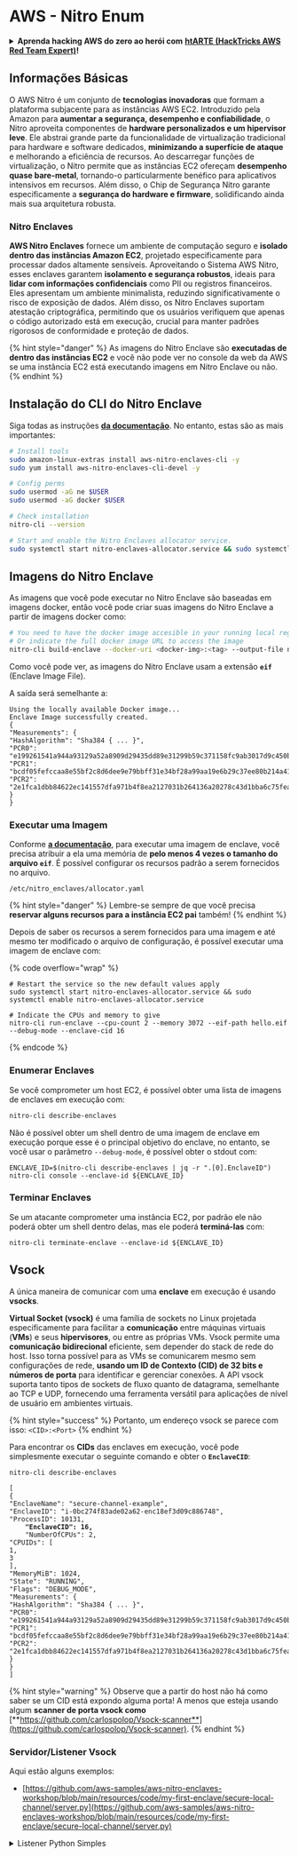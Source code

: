 # AWS - Nitro Enum

<details>

<summary><strong>Aprenda hacking AWS do zero ao herói com</strong> <a href="https://training.hacktricks.xyz/courses/arte"><strong>htARTE (HackTricks AWS Red Team Expert)</strong></a><strong>!</strong></summary>

Outras maneiras de apoiar o HackTricks:

* Se você quiser ver sua **empresa anunciada no HackTricks** ou **baixar o HackTricks em PDF** Verifique os [**PLANOS DE ASSINATURA**](https://github.com/sponsors/carlospolop)!
* Adquira o [**swag oficial PEASS & HackTricks**](https://peass.creator-spring.com)
* Descubra [**A Família PEASS**](https://opensea.io/collection/the-peass-family), nossa coleção exclusiva de [**NFTs**](https://opensea.io/collection/the-peass-family)
* **Junte-se ao** 💬 [**grupo Discord**](https://discord.gg/hRep4RUj7f) ou ao [**grupo telegram**](https://t.me/peass) ou **siga-nos** no **Twitter** 🐦 [**@hacktricks\_live**](https://twitter.com/hacktricks\_live)**.**
* **Compartilhe seus truques de hacking enviando PRs para os** [**HackTricks**](https://github.com/carlospolop/hacktricks) e [**HackTricks Cloud**](https://github.com/carlospolop/hacktricks-cloud) repositórios do github.

</details>

## Informações Básicas

O AWS Nitro é um conjunto de **tecnologias inovadoras** que formam a plataforma subjacente para as instâncias AWS EC2. Introduzido pela Amazon para **aumentar a segurança, desempenho e confiabilidade**, o Nitro aproveita componentes de **hardware personalizados e um hipervisor leve**. Ele abstrai grande parte da funcionalidade de virtualização tradicional para hardware e software dedicados, **minimizando a superfície de ataque** e melhorando a eficiência de recursos. Ao descarregar funções de virtualização, o Nitro permite que as instâncias EC2 ofereçam **desempenho quase bare-metal**, tornando-o particularmente benéfico para aplicativos intensivos em recursos. Além disso, o Chip de Segurança Nitro garante especificamente a **segurança do hardware e firmware**, solidificando ainda mais sua arquitetura robusta.

### Nitro Enclaves

**AWS Nitro Enclaves** fornece um ambiente de computação seguro e **isolado dentro das instâncias Amazon EC2**, projetado especificamente para processar dados altamente sensíveis. Aproveitando o Sistema AWS Nitro, esses enclaves garantem **isolamento e segurança robustos**, ideais para **lidar com informações confidenciais** como PII ou registros financeiros. Eles apresentam um ambiente minimalista, reduzindo significativamente o risco de exposição de dados. Além disso, os Nitro Enclaves suportam atestação criptográfica, permitindo que os usuários verifiquem que apenas o código autorizado está em execução, crucial para manter padrões rigorosos de conformidade e proteção de dados.

{% hint style="danger" %}
As imagens do Nitro Enclave são **executadas de dentro das instâncias EC2** e você não pode ver no console da web da AWS se uma instância EC2 está executando imagens em Nitro Enclave ou não.
{% endhint %}

## Instalação do CLI do Nitro Enclave

Siga todas as instruções [**da documentação**](https://catalog.us-east-1.prod.workshops.aws/event/dashboard/en-US/workshop/1-my-first-enclave/1-1-nitro-enclaves-cli#run-connect-and-terminate-the-enclave). No entanto, estas são as mais importantes:
```bash
# Install tools
sudo amazon-linux-extras install aws-nitro-enclaves-cli -y
sudo yum install aws-nitro-enclaves-cli-devel -y

# Config perms
sudo usermod -aG ne $USER
sudo usermod -aG docker $USER

# Check installation
nitro-cli --version

# Start and enable the Nitro Enclaves allocator service.
sudo systemctl start nitro-enclaves-allocator.service && sudo systemctl enable nitro-enclaves-allocator.service
```
## Imagens do Nitro Enclave

As imagens que você pode executar no Nitro Enclave são baseadas em imagens docker, então você pode criar suas imagens do Nitro Enclave a partir de imagens docker como:
```bash
# You need to have the docker image accesible in your running local registry
# Or indicate the full docker image URL to access the image
nitro-cli build-enclave --docker-uri <docker-img>:<tag> --output-file nitro-img.eif
```
Como você pode ver, as imagens do Nitro Enclave usam a extensão **`eif`** (Enclave Image File).

A saída será semelhante a:
```
Using the locally available Docker image...
Enclave Image successfully created.
{
"Measurements": {
"HashAlgorithm": "Sha384 { ... }",
"PCR0": "e199261541a944a93129a52a8909d29435dd89e31299b59c371158fc9ab3017d9c450b0a580a487e330b4ac691943284",
"PCR1": "bcdf05fefccaa8e55bf2c8d6dee9e79bbff31e34bf28a99aa19e6b29c37ee80b214a414b7607236edf26fcb78654e63f",
"PCR2": "2e1fca1dbb84622ec141557dfa971b4f8ea2127031b264136a20278c43d1bba6c75fea286cd4de9f00450b6a8db0e6d3"
}
}
```
### Executar uma Imagem

Conforme [**a documentação**](https://catalog.us-east-1.prod.workshops.aws/event/dashboard/en-US/workshop/1-my-first-enclave/1-1-nitro-enclaves-cli#run-connect-and-terminate-the-enclave), para executar uma imagem de enclave, você precisa atribuir a ela uma memória de **pelo menos 4 vezes o tamanho do arquivo `eif`**. É possível configurar os recursos padrão a serem fornecidos no arquivo.
```shell
/etc/nitro_enclaves/allocator.yaml
```
{% hint style="danger" %}
Lembre-se sempre de que você precisa **reservar alguns recursos para a instância EC2 pai** também!
{% endhint %}

Depois de saber os recursos a serem fornecidos para uma imagem e até mesmo ter modificado o arquivo de configuração, é possível executar uma imagem de enclave com:

{% code overflow="wrap" %}
```shell
# Restart the service so the new default values apply
sudo systemctl start nitro-enclaves-allocator.service && sudo systemctl enable nitro-enclaves-allocator.service

# Indicate the CPUs and memory to give
nitro-cli run-enclave --cpu-count 2 --memory 3072 --eif-path hello.eif --debug-mode --enclave-cid 16
```
{% endcode %}

### Enumerar Enclaves

Se você comprometer um host EC2, é possível obter uma lista de imagens de enclaves em execução com:
```bash
nitro-cli describe-enclaves
```
Não é possível obter um shell dentro de uma imagem de enclave em execução porque esse é o principal objetivo do enclave, no entanto, se você usar o parâmetro `--debug-mode`, é possível obter o stdout com:
```shell
ENCLAVE_ID=$(nitro-cli describe-enclaves | jq -r ".[0].EnclaveID")
nitro-cli console --enclave-id ${ENCLAVE_ID}
```
### Terminar Enclaves

Se um atacante comprometer uma instância EC2, por padrão ele não poderá obter um shell dentro delas, mas ele poderá **terminá-las** com:
```shell
nitro-cli terminate-enclave --enclave-id ${ENCLAVE_ID}
```
## Vsock

A única maneira de comunicar com uma **enclave** em execução é usando **vsocks**.

**Virtual Socket (vsock)** é uma família de sockets no Linux projetada especificamente para facilitar a **comunicação** entre máquinas virtuais (**VMs**) e seus **hipervisores**, ou entre as próprias VMs. Vsock permite uma **comunicação bidirecional** eficiente, sem depender do stack de rede do host. Isso torna possível para as VMs se comunicarem mesmo sem configurações de rede, **usando um ID de Contexto (CID) de 32 bits e números de porta** para identificar e gerenciar conexões. A API vsock suporta tanto tipos de sockets de fluxo quanto de datagrama, semelhante ao TCP e UDP, fornecendo uma ferramenta versátil para aplicações de nível de usuário em ambientes virtuais.

{% hint style="success" %}
Portanto, um endereço vsock se parece com isso: `<CID>:<Port>`
{% endhint %}

Para encontrar os **CIDs** das enclaves em execução, você pode simplesmente executar o seguinte comando e obter o **`EnclaveCID`**:

<pre class="language-bash"><code class="lang-bash">nitro-cli describe-enclaves

[
{
"EnclaveName": "secure-channel-example",
"EnclaveID": "i-0bc274f83ade02a62-enc18ef3d09c886748",
"ProcessID": 10131,
<strong>    "EnclaveCID": 16,
</strong>    "NumberOfCPUs": 2,
"CPUIDs": [
1,
3
],
"MemoryMiB": 1024,
"State": "RUNNING",
"Flags": "DEBUG_MODE",
"Measurements": {
"HashAlgorithm": "Sha384 { ... }",
"PCR0": "e199261541a944a93129a52a8909d29435dd89e31299b59c371158fc9ab3017d9c450b0a580a487e330b4ac691943284",
"PCR1": "bcdf05fefccaa8e55bf2c8d6dee9e79bbff31e34bf28a99aa19e6b29c37ee80b214a414b7607236edf26fcb78654e63f",
"PCR2": "2e1fca1dbb84622ec141557dfa971b4f8ea2127031b264136a20278c43d1bba6c75fea286cd4de9f00450b6a8db0e6d3"
}
}
]
</code></pre>

{% hint style="warning" %}
Observe que a partir do host não há como saber se um CID está expondo alguma porta! A menos que esteja usando algum **scanner de porta vsock como** [**https://github.com/carlospolop/Vsock-scanner**](https://github.com/carlospolop/Vsock-scanner).
{% endhint %}

### Servidor/Listener Vsock

Aqui estão alguns exemplos:

* [https://github.com/aws-samples/aws-nitro-enclaves-workshop/blob/main/resources/code/my-first-enclave/secure-local-channel/server.py](https://github.com/aws-samples/aws-nitro-enclaves-workshop/blob/main/resources/code/my-first-enclave/secure-local-channel/server.py)

<details>

<summary>Listener Python Simples</summary>
```python
#!/usr/bin/env python3

# From
https://medium.com/@F.DL/understanding-vsock-684016cf0eb0

import socket

CID = socket.VMADDR_CID_HOST
PORT = 9999

s = socket.socket(socket.AF_VSOCK, socket.SOCK_STREAM)
s.bind((CID, PORT))
s.listen()
(conn, (remote_cid, remote_port)) = s.accept()

print(f"Connection opened by cid={remote_cid} port={remote_port}")

while True:
buf = conn.recv(64)
if not buf:
break

print(f"Received bytes: {buf}")
```
</details>
```bash
# Using socat
socat VSOCK-LISTEN:<port>,fork EXEC:"echo Hello from server!"
```
### Cliente Vsock

Exemplos:

* [https://github.com/aws-samples/aws-nitro-enclaves-workshop/blob/main/resources/code/my-first-enclave/secure-local-channel/client.py](https://github.com/aws-samples/aws-nitro-enclaves-workshop/blob/main/resources/code/my-first-enclave/secure-local-channel/client.py)

<details>

<summary>Cliente Python Simples</summary>
```python
#!/usr/bin/env python3

#From https://medium.com/@F.DL/understanding-vsock-684016cf0eb0

import socket

CID = socket.VMADDR_CID_HOST
PORT = 9999

s = socket.socket(socket.AF_VSOCK, socket.SOCK_STREAM)
s.connect((CID, PORT))
s.sendall(b"Hello, world!")
s.close()
```
</details>
```bash
# Using socat
echo "Hello, vsock!" | socat - VSOCK-CONNECT:3:5000
```
### Proxy Vsock

A ferramenta vsock-proxy permite fazer a proxy de um proxy vsock com outro endereço, por exemplo:
```bash
vsock-proxy 8001 ip-ranges.amazonaws.com 443 --config your-vsock-proxy.yaml
```
Isso encaminhará a **porta local 8001 no vsock** para `ip-ranges.amazonaws.com:443` e o arquivo **`seu-vsock-proxy.yaml`** pode ter esse conteúdo permitindo acessar `ip-ranges.amazonaws.com:443`:
```yaml
allowlist:
- {address: ip-ranges.amazonaws.com, port: 443}
```
É possível ver os endereços vsock (**`<CID>:<Port>`**) usados pelo host EC2 com (observe o `3:8001`, 3 é o CID e 8001 a porta):

{% code overflow="wrap" %}
```bash
sudo ss -l -p -n | grep v_str
v_str LISTEN 0      0                                                                              3:8001                   *:*     users:(("vsock-proxy",pid=9458,fd=3))
```
{% endcode %}

## Atestação e KMS do Nitro Enclave

O SDK do Nitro Enclaves permite que um enclave solicite um **documento de atestação criptograficamente assinado** do **Hipervisor** Nitro, que inclui **medições únicas** específicas daquele enclave. Essas medições, que incluem **hashes e registros de configuração de plataforma (PCRs)**, são usadas durante o processo de atestação para **provar a identidade do enclave** e **construir confiança com serviços externos**. O documento de atestação geralmente contém valores como PCR0, PCR1 e PCR2, que você já encontrou ao construir e salvar um EIF de enclave.

A partir da [**documentação**](https://catalog.us-east-1.prod.workshops.aws/event/dashboard/en-US/workshop/1-my-first-enclave/1-3-cryptographic-attestation#a-unique-feature-on-nitro-enclaves), estes são os valores de PCR:

<table><thead><tr><th width="97">PCR</th><th width="221">Hash de ...</th><th>Descrição</th></tr></thead><tbody><tr><td>PCR0</td><td>Arquivo de imagem do enclave</td><td>Uma medida contígua do conteúdo do arquivo de imagem, sem os dados da seção.</td></tr><tr><td>PCR1</td><td>Kernel Linux e bootstrap</td><td>Uma medição contígua do kernel e dos dados do boot ramfs.</td></tr><tr><td>PCR2</td><td>Aplicação</td><td>Uma medição contígua e em ordem das aplicações do usuário, sem o boot ramfs.</td></tr><tr><td>PCR3</td><td>Função IAM atribuída à instância pai</td><td>Uma medição contígua da função IAM atribuída à instância pai. Garante que o processo de atestação tenha sucesso apenas quando a instância pai possui a função IAM correta.</td></tr><tr><td>PCR4</td><td>ID da instância pai</td><td>Uma medição contígua do ID da instância pai. Garante que o processo de atestação tenha sucesso apenas quando a instância pai possui um ID de instância específico.</td></tr><tr><td>PCR8</td><td>Certificado de assinatura do arquivo de imagem do enclave</td><td>Uma medida do certificado de assinatura especificado para o arquivo de imagem do enclave. Garante que o processo de atestação tenha sucesso apenas quando o enclave foi inicializado a partir de um arquivo de imagem do enclave assinado por um certificado específico.</td></tr></tbody></table>

Você pode integrar a **atestação criptográfica** em suas aplicações e aproveitar integrações pré-construídas com serviços como **AWS KMS**. O AWS KMS pode **validar as atestações de enclave** e oferece chaves de condição baseadas em atestação (`kms:RecipientAttestation:ImageSha384` e `kms:RecipientAttestation:PCR`) em suas políticas de chave. Essas políticas garantem que o AWS KMS permita operações usando a chave KMS **apenas se o documento de atestação do enclave for válido** e atender às **condições especificadas**.

{% hint style="success" %}
Observe que Enclaves no modo de depuração (--debug) geram documentos de atestação com PCRs compostos por zeros (`000000000000000000000000000000000000000000000000`). Portanto, políticas do KMS que verificam esses valores falharão.
{% endhint %}

### Bypass de PCR

Do ponto de vista de um atacante, observe que alguns PCRs permitiriam modificar algumas partes ou toda a imagem do enclave e ainda seriam válidos (por exemplo, o PCR4 verifica apenas o ID da instância pai, então executar qualquer imagem de enclave nessa EC2 permitirá atender a esse requisito potencial de PCR).

Portanto, um atacante que comprometer a instância EC2 pode ser capaz de executar outras imagens de enclave para contornar essas proteções.

A pesquisa sobre como modificar/criar novas imagens para contornar cada proteção (especialmente as não tão óbvias) ainda está POR FAZER.

## Referências

* [https://medium.com/@F.DL/understanding-vsock-684016cf0eb0](https://medium.com/@F.DL/understanding-vsock-684016cf0eb0)
* Todas as partes do tutorial do Nitro da AWS: [https://catalog.us-east-1.prod.workshops.aws/event/dashboard/en-US/workshop/1-my-first-enclave/1-1-nitro-enclaves-cli](https://catalog.us-east-1.prod.workshops.aws/event/dashboard/en-US/workshop/1-my-first-enclave/1-1-nitro-enclaves-cli)

<details>

<summary><strong>Aprenda hacking na AWS do zero ao herói com</strong> <a href="https://training.hacktricks.xyz/courses/arte"><strong>htARTE (HackTricks AWS Red Team Expert)</strong></a><strong>!</strong></summary>

Outras maneiras de apoiar o HackTricks:

* Se você deseja ver sua **empresa anunciada no HackTricks** ou **baixar o HackTricks em PDF**, verifique os [**PLANOS DE ASSINATURA**](https://github.com/sponsors/carlospolop)!
* Adquira o [**swag oficial do PEASS & HackTricks**](https://peass.creator-spring.com)
* Descubra [**A Família PEASS**](https://opensea.io/collection/the-peass-family), nossa coleção exclusiva de [**NFTs**](https://opensea.io/collection/the-peass-family)
* **Junte-se ao** 💬 [**grupo Discord**](https://discord.gg/hRep4RUj7f) ou ao [**grupo telegram**](https://t.me/peass) ou **siga-nos** no **Twitter** 🐦 [**@hacktricks\_live**](https://twitter.com/hacktricks\_live)**.**
* **Compartilhe seus truques de hacking enviando PRs para o** [**HackTricks**](https://github.com/carlospolop/hacktricks) e [**HackTricks Cloud**](https://github.com/carlospolop/hacktricks-cloud) github repos.

</details>

